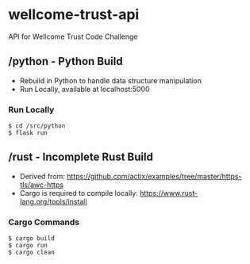 # wellcome-trust-api
API for Wellcome Trust Code Challenge

##  /python - Python Build
- Rebuild in Python to handle data structure manipulation
- Run Locally, available at localhost:5000

###  Run Locally
```
$ cd /src/python
$ flask run
```

##  /rust - Incomplete Rust Build
- Derived from: https://github.com/actix/examples/tree/master/https-tls/awc-https
- Cargo is required to compile locally: https://www.rust-lang.org/tools/install

###  Cargo Commands

```
$ cargo build
$ cargo run
$ cargo clean
```
